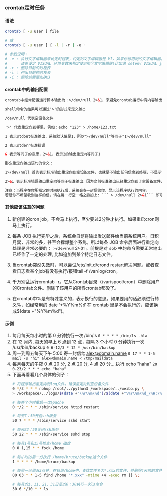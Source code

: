 <!--
 * @Description:
 * @Author: 焦国峰
 * @Github: https://github.com/clement-jiao
 * @Date: 2020-03-07 21:24:59
 * @LastEditors: clement-jiao
 * @LastEditTime: 2020-03-07 21:57:07
 -->
### crontab定时任务

#### 语法
```bash
crontab [ -u user ] file

# 或
crontab [ -u user ] { -l | -r | -e }

# 参数说明：
# -e : 执行文字编辑器来设定时程表，内定的文字编辑器是 VI，如果你想用别的文字编辑器，则
#      请先设定 VISUAL 环境变数来指定使用那个文字编辑器(比如说 setenv VISUAL joe)
# -r : 删除目前的时程表
# -l : 列出目前的时程表
# -i : 删除前需要先确认
```

#### crontab中的输出配置
```html
crontab中经常配置运行脚本输出为：>/dev/null 2>&1，来避免crontab运行中有内容输出。

shell命令的结果可以通过'>'的形式来定义输出

/dev/null 代表空设备文件　　

'>' 代表重定向到哪里，例如：echo "123" > /home/123.txt　

1 表示stdout标准输出，系统默认值是1，所以">/dev/null"等同于"1>/dev/null"

2 表示stderr标准错误

& 表示等同于的意思，2>&1，表示2的输出重定向等同于1　

那么重定向输出语句的含义：

1>/dev/null 首先表示标准输出重定向到空设备文件，也就是不输出任何信息到终端，不显示任何信息。

2>&1 表示标准错误输出重定向等同于标准输出，因为之前标准输出已经重定向到了空设备文件，所以标准错误输出也重定向到空设备文件。

注意：当程序在你所指定的时间执行后，系统会寄一封信给你，显示该程序执行的内容。
若是你不希望收到这样的信，请在每一行空一格之后加上: ``` > /dev/null 2>&1``` 即可
```

#### 其他应该注意的问题
1. 新创建的cron job，不会马上执行，至少要过2分钟才执行。如果重启cron则马上执行。

2. 每条 JOB 执行完毕之后，系统会自动将输出发送邮件给当前系统用户。日积月累，非常的多，甚至会撑爆整个系统。所以每条 JOB 命令后面进行重定向处理是非常必要的： >/dev/null 2>&1 。前提是对 Job 中的命令需要正常输出已经作了一定的处理, 比如追加到某个特定日志文件。

3. 当crontab突然失效时，可以尝试/etc/init.d/crond restart解决问题。或者查看日志看某个job有没有执行/报错tail -f /var/log/cron。

4. 千万别乱运行crontab -r。它从Crontab目录（/var/spool/cron）中删除用户的Crontab文件。删除了该用户的所有crontab都没了。

5. 在crontab中%是有特殊含义的，表示换行的意思。如果要用的话必须进行转义\%，如经常用的 date ‘+%Y%m%d’ 在 crontab 里是不会执行的，应该换成$(date +"\%Y\%m\%d")。


#### 示例

1. 每月每天每小时的第 0 分钟执行一次 /bin/ls
  ```0 * * * * /bin/ls -hla ```
2. 在 12 月内, 每天的早上 6 点到 12 点，每隔 3 个小时 0 分钟执行一次 /usr/bin/backup
  ```0 6-12/3 * 12 * /usr/bin/backup```
3. 周一到周五每天下午 5:00 寄一封信给 alex@domain.name
  ```0 17 * * 1-5 mail -s "hi" alex@domain.name < /tmp/maildata```
4. 每月每天的午夜 0 点 20 分, 2 点 20 分, 4 点 20 分....执行 echo "haha"
  ```20 0-23/2 * * * echo "haha"```
5. 下面再看看几个具体的例子：
    ```bash
    # 将程序输出重定向到log文件，错误重定向到空设备文件
    0 */3 * * * nohup /root/../python3 /workspace/../weibo.py \
    > /workspace/../logs/$(date +"\%Y\%m\%d")/$(date +"\%Y\%m\%d_\%H:\%M").log 2>/dev/null

    # 每两个小时重启一次apache
    0 */2 * * * /sbin/service httpd restart

    # 每天7：50开启ssh服务
    50 7 * * * /sbin/service sshd start

    # 每天22：50关闭ssh服务
    50 22 * * * /sbin/service sshd stop

    # 每月1号和15号检查/home 磁盘
    0 0 1,15 * * fsck /home

    # 每小时的第一分执行 /home/bruce/backup这个文件
    1 * * * * /home/bruce/backup

    # 每周一至周五3点钟，在目录/home中，查找文件名为*.xxx的文件，并删除4天前的文件。
    00 03 * * 1-5 find /home "*.xxx" -mtime +4 -exec rm {} \;

    # 每月的1、11、21、31日是的6：30执行一次ls命令
    30 6 */10 * * ls
    ```














